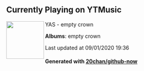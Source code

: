 ## Currently Playing on YTMusic

[<img align="left" width="100" src="https://lh3.googleusercontent.com/vfSH54GStWsZ9jTe1fPz32Bhx_YODLBrOXDrcdBob3mgl6xQPuTMuZmB6uL66NhTNoTZO0smMh_qdMJ1">](https://music.youtube.com/channel/UCwMueAq3c3V4iRw1fSYWs5w)

YAS - empty crown

**Albums**: empty crown

Last updated at 09/01/2020 19:36

#### Generated with [20chan/github-now](https://github.com/20chan/github-now)


<!--
**20chan/20chan** is a ✨ _special_ ✨ repository because its `README.md` (this file) appears on your GitHub profile.

Here are some ideas to get you started:

- 🔭 I’m currently working on ...
- 🌱 I’m currently learning ...
- 👯 I’m looking to collaborate on ...
- 🤔 I’m looking for help with ...
- 💬 Ask me about ...
- 📫 How to reach me: ...
- 😄 Pronouns: ...
- ⚡ Fun fact: ...
-->
